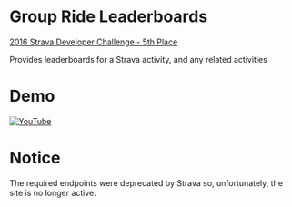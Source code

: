 # Group Ride Leaderboards

[2016 Strava Developer Challenge - 5th Place](https://blog.strava.com/powered-by-strava-apps-12402/)

Provides leaderboards for a Strava activity, and any related activities

# Demo

[![YouTube](https://img.youtube.com/vi/2dcE-L3sp7g/0.jpg)](https://www.youtube.com/watch?v=2dcE-L3sp7g)

# Notice

The required endpoints were deprecated by Strava so, unfortunately, the site is no longer active.
